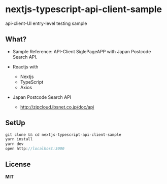 # nextjs-typescript-api-client-sample

api-client-UI entry-level testing sample

## What?

- Sample Reference: API-Client SiglePageAPP with Japan Postcode Search API.
- Reactjs with
  - Nextjs
  - TypeScript
  - Axios

- Japan Postcode Search API
  - http://zipcloud.ibsnet.co.jp/doc/api

## SetUp

```rust
git clone && cd nextjs-typescript-api-client-sample
yarn install
yarn dev
open http://localhost:3000
```

## License

**MIT**
